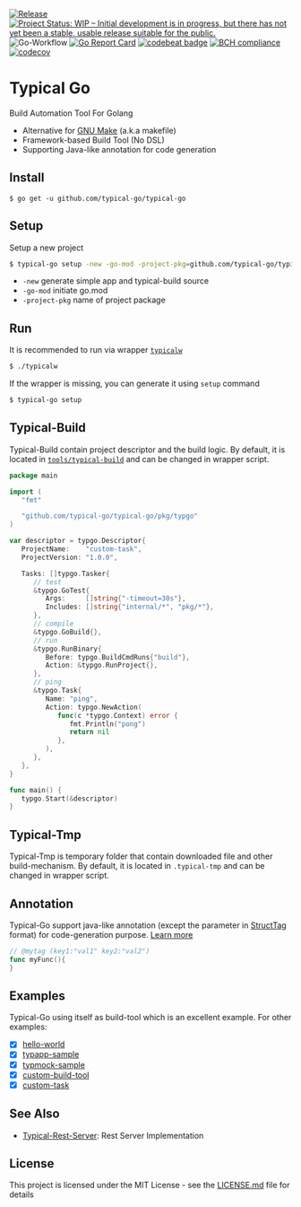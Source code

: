 [![Release](https://img.shields.io/github/release/typical-go/typical-go/all.svg)](https://github.com/typical-go/typical-go/releases/latest)
[![Project Status: WIP – Initial development is in progress, but there has not yet been a stable, usable release suitable for the public.](https://www.repostatus.org/badges/latest/wip.svg)](https://www.repostatus.org/#wip)
![Go-Workflow](https://github.com/typical-go/typical-go/workflows/Go/badge.svg)
[![Go Report Card](https://goreportcard.com/badge/github.com/typical-go/typical-go)](https://goreportcard.com/report/github.com/typical-go/typical-go)
[![codebeat badge](https://codebeat.co/badges/a8b3c7a6-c42a-480a-acb4-68ece12f36b8)](https://codebeat.co/projects/github-com-typical-go-typical-go-master)
[![BCH compliance](https://bettercodehub.com/edge/badge/typical-go/typical-go?branch=master)](https://bettercodehub.com/)
[![codecov](https://codecov.io/gh/typical-go/typical-go/branch/master/graph/badge.svg)](https://codecov.io/gh/typical-go/typical-go)

# Typical Go

Build Automation Tool For Golang
- Alternative for [GNU Make](https://www.gnu.org/software/make/manual/make.html) (a.k.a makefile)
- Framework-based Build Tool (No DSL)
- Supporting Java-like annotation for code generation

## Install

```
$ go get -u github.com/typical-go/typical-go
```

## Setup

Setup a new project
```bash
$ typical-go setup -new -go-mod -project-pkg=github.com/typical-go/typical-go/my-project
```
- `-new` generate simple app and typical-build source
- `-go-mod` initiate go.mod
- `-project-pkg` name of project package


## Run 

It is recommended to run via wrapper [`typicalw`](typicalw) 
```bash
$ ./typicalw
```

If the wrapper is missing, you can generate it using `setup` command
```bash
$ typical-go setup
```

## Typical-Build

Typical-Build contain project descriptor and the build logic. By default, it is located in [`tools/typical-build`](tools/typical-build/typical-build.go) and can be changed in wrapper script.

```go
package main

import (
   "fmt"

   "github.com/typical-go/typical-go/pkg/typgo"
)

var descriptor = typgo.Descriptor{
   ProjectName:    "custom-task",
   ProjectVersion: "1.0.0",

   Tasks: []typgo.Tasker{
      // test
      &typgo.GoTest{
         Args:     []string{"-timeout=30s"},
         Includes: []string{"internal/*", "pkg/*"},
      },
      // compile
      &typgo.GoBuild{},
      // run
      &typgo.RunBinary{
         Before: typgo.BuildCmdRuns{"build"},
         Action: &typgo.RunProject{},
      },
      // ping
      &typgo.Task{
         Name: "ping",
         Action: typgo.NewAction(
            func(c *typgo.Context) error {
               fmt.Println("pong")
               return nil
            },
         ),
      },
   },
}

func main() {
   typgo.Start(&descriptor)
}
```

## Typical-Tmp

Typical-Tmp is temporary folder that contain downloaded file and other build-mechanism. By default, it is located in `.typical-tmp` and can be changed in wrapper script.

## Annotation

Typical-Go support java-like annotation (except the parameter in [StructTag](https://www.digitalocean.com/community/tutorials/how-to-use-struct-tags-in-go) format) for code-generation purpose. [Learn more](pkg/typast)

```go
// @mytag (key1:"val1" key2:"val2")
func myFunc(){
}
```

## Examples

Typical-Go using itself as build-tool which is an excellent example. For other examples:
- [x] [hello-world](https://github.com/typical-go/typical-go/tree/master/examples/hello-world)
- [x] [typapp-sample](https://github.com/typical-go/typical-go/tree/master/examples/typapp-sample)
- [x] [typmock-sample](https://github.com/typical-go/typical-go/tree/master/examples/typmock-sample)
- [x] [custom-build-tool](https://github.com/typical-go/typical-go/tree/master/examples/custom-build-tool)
- [x] [custom-task](https://github.com/typical-go/typical-go/tree/master/examples/custom-task)

## See Also
- [Typical-Rest-Server](https://github.com/typical-go/typical-rest-server): Rest Server Implementation


## License

This project is licensed under the MIT License - see the [LICENSE.md](LICENSE.md) file for details

